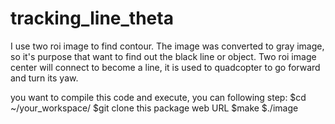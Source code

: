 # tracking_line_theta
I use two roi image to find contour. The image was converted to gray image, so it's purpose that want to find out the black line or object. Two roi image center will connect to become a line, it is used to quadcopter to go forward and turn its yaw. 

you want to compile this code and execute, you can following step:
$cd ~/your_workspace/
$git clone this package web URL
$make
$./image
